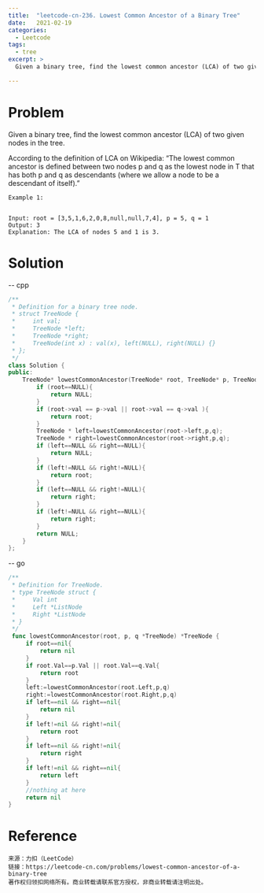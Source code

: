 ```yaml
---
title:  "leetcode-cn-236. Lowest Common Ancestor of a Binary Tree"
date:   2021-02-19
categories: 
  - Leetcode
tags:
  - tree
excerpt: >
  Given a binary tree, find the lowest common ancestor (LCA) of two given nodes in the tree.

---
```


# Problem
Given a binary tree, find the lowest common ancestor (LCA) of two given nodes in the tree.

According to the definition of LCA on Wikipedia: “The lowest common ancestor is defined between two nodes p and q as the lowest node in T that has both p and q as descendants (where we allow a node to be a descendant of itself).”
 

    Example 1:


    Input: root = [3,5,1,6,2,0,8,null,null,7,4], p = 5, q = 1
    Output: 3
    Explanation: The LCA of nodes 5 and 1 is 3.

# Solution

-- cpp

```cpp
/**
 * Definition for a binary tree node.
 * struct TreeNode {
 *     int val;
 *     TreeNode *left;
 *     TreeNode *right;
 *     TreeNode(int x) : val(x), left(NULL), right(NULL) {}
 * };
 */
class Solution {
public:
    TreeNode* lowestCommonAncestor(TreeNode* root, TreeNode* p, TreeNode* q) {
        if (root==NULL){
            return NULL;
        }
        if (root->val == p->val || root->val == q->val ){
            return root;
        }
        TreeNode * left=lowestCommonAncestor(root->left,p,q);
        TreeNode * right=lowestCommonAncestor(root->right,p,q);
        if (left==NULL && right==NULL){
            return NULL;
        }
        if (left!=NULL && right!=NULL){
            return root;
        }
        if (left==NULL && right!=NULL){
            return right;
        }
        if (left!=NULL && right==NULL){
            return right;
        }
        return NULL;
    }
};
```

-- go

```go
/**
 * Definition for TreeNode.
 * type TreeNode struct {
 *     Val int
 *     Left *ListNode
 *     Right *ListNode
 * }
 */
 func lowestCommonAncestor(root, p, q *TreeNode) *TreeNode {
     if root==nil{
         return nil
     }
     if root.Val==p.Val || root.Val==q.Val{
         return root
     }
     left:=lowestCommonAncestor(root.Left,p,q)
     right:=lowestCommonAncestor(root.Right,p,q)
     if left==nil && right==nil{
         return nil
     }
     if left!=nil && right!=nil{
         return root
     }
     if left==nil && right!=nil{
         return right
     }
     if left!=nil && right==nil{
         return left
     }
     //nothing at here
     return nil
}
```

# Reference

    来源：力扣（LeetCode）
    链接：https://leetcode-cn.com/problems/lowest-common-ancestor-of-a-binary-tree
    著作权归领扣网络所有。商业转载请联系官方授权，非商业转载请注明出处。